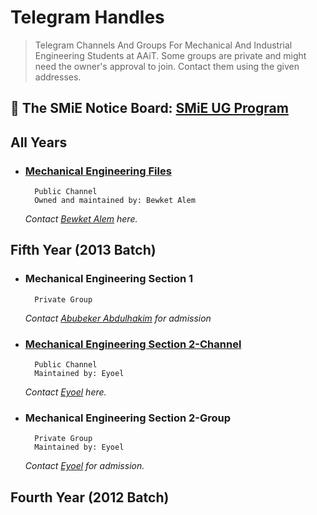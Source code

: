 # Telegram Handles
> Telegram Channels And Groups For Mechanical And Industrial Engineering Students at AAiT.
> Some groups are private and might need the owner's approval to join. Contact them using the given addresses.



## 📰 The SMiE Notice Board: [SMiE UG Program](https://t.me/joinSMiE) 

## All Years
  - ###    [Mechanical Engineering Files](https://t.me/mechanicalengineeringfiles)
          Public Channel
          Owned and maintained by: Bewket Alem
    *Contact [Bewket Alem](https://t.me/bewale) here.*

    
## Fifth Year (2013 Batch)
  - ###    Mechanical Engineering Section 1
          Private Group
    *Contact [Abubeker Abdulhakim](https://t.me/abuabulkhase) for admission*
  - ###    [Mechanical Engineering Section 2-Channel](https://t.me/mech_sec_2_info_center)
          Public Channel
          Maintained by: Eyoel
    *Contact [Eyoel](https://t.me/birhanetinsae20) here.*
  - ###    Mechanical Engineering Section 2-Group
          Private Group
          Maintained by: Eyoel
    *Contact [Eyoel](https://t.me/birhanetinsae20) for admission.*

## Fourth Year (2012 Batch)
